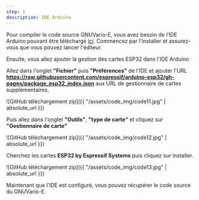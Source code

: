 ```yaml
---
step: 1
description: IDE Arduino
---
```


Pour compiler le code source GNUVario-E, vous avez besoin de l’IDE ​​Arduino pouvant être téléchargé [ici](https://www.arduino.cc/en/Main/Software). Commencez par l'installer et assurez-vous que vous pouvez lancer l'éditeur.

Ensuite, vous allez ajouter la gestion des cartes ESP32 dans l'IDE Arduino

Allez dans l'onglet **"Fichier"** puis **"Préférences"** de l'IDE et ajouter l'URL **https://raw.githubusercontent.com/espressif/arduino-esp32/gh-pages/package_esp32_index.json** aux URL de gestionnaire de cartes supplémentaires.

![GitHub téléchargement zip]({{ "/assets/code_img/code11.jpg" | absolute_url }})

Puis allez dans l'onglet **"Outils"**, **"type de carte"** et cliquez sur **"Gestionnaire de carte"**

![GitHub téléchargement zip]({{ "/assets/code_img/code12.jpg" | absolute_url }})

Cherchez les cartes **ESP32 by Espressif Systems** puis cliquez sur installer.

![GitHub téléchargement zip]({{ "/assets/code_img/code13.jpg" | absolute_url }})


Maintenant que l'IDE est configuré, vous pouvez récupérer le code source du GNUVario-E.